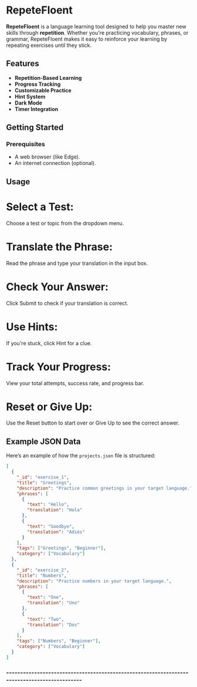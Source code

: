 # RepeteFloent

**RepeteFloent** is a language learning tool designed to help you master new skills through **repetition**. Whether you're practicing vocabulary, phrases, or grammar, RepeteFloent makes it easy to reinforce your learning by repeating exercises until they stick.

## Features

- **Repetition-Based Learning**
- **Progress Tracking**
- **Customizable Practice**
- **Hint System**
- **Dark Mode**
- **Timer Integration**

## Getting Started

### Prerequisites
- A web browser (like Edge).
- An internet connection (optional).

## Usage
# Select a Test:

Choose a test or topic from the dropdown menu.

# Translate the Phrase:

Read the phrase and type your translation in the input box.

# Check Your Answer:

Click Submit to check if your translation is correct.

# Use Hints:

If you're stuck, click Hint for a clue.

# Track Your Progress:

View your total attempts, success rate, and progress bar.

# Reset or Give Up:

Use the Reset button to start over or Give Up to see the correct answer.

## Example JSON Data

Here’s an example of how the `projects.json` file is structured:

```json
[
  {
    "_id": "exercise_1",
    "title": "Greetings",
    "description": "Practice common greetings in your target language.",
    "phrases": [
      {
        "text": "Hello",
        "translation": "Hola"
      },
      {
        "text": "Goodbye",
        "translation": "Adiós"
      }
    ],
    "tags": ["Greetings", "Beginner"],
    "category": ["Vocabulary"]
  },
  {
    "_id": "exercise_2",
    "title": "Numbers",
    "description": "Practice numbers in your target language.",
    "phrases": [
      {
        "text": "One",
        "translation": "Uno"
      },
      {
        "text": "Two",
        "translation": "Dos"
      }
    ],
    "tags": ["Numbers", "Beginner"],
    "category": ["Vocabulary"]
  }
]
```

### --------------------------------------------------------------------------------------------
